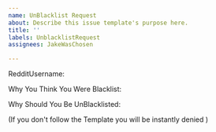 ```yaml
---
name: UnBlacklist Request
about: Describe this issue template's purpose here.
title: ''
labels: UnblacklistRequest
assignees: JakeWasChosen

---
```


RedditUsername:

Why You Think You Were Blacklist:

Why Should You Be UnBlacklisted:


(If you don't follow the Template you will be instantly denied )
